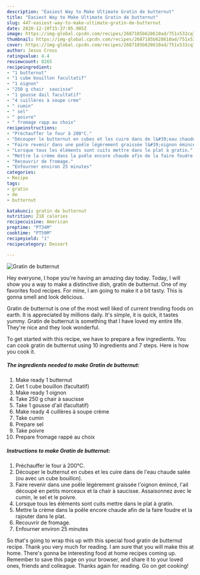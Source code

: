 ```yaml
---
description: "Easiest Way to Make Ultimate Gratin de butternut"
title: "Easiest Way to Make Ultimate Gratin de butternut"
slug: 447-easiest-way-to-make-ultimate-gratin-de-butternut
date: 2020-12-10T15:37:05.905Z
image: https://img-global.cpcdn.com/recipes/2687185b628610ad/751x532cq70/gratin-de-butternut-photo-principale-de-la-recette.jpg
thumbnail: https://img-global.cpcdn.com/recipes/2687185b628610ad/751x532cq70/gratin-de-butternut-photo-principale-de-la-recette.jpg
cover: https://img-global.cpcdn.com/recipes/2687185b628610ad/751x532cq70/gratin-de-butternut-photo-principale-de-la-recette.jpg
author: Jesus Cross
ratingvalue: 4.4
reviewcount: 8265
recipeingredient:
- "1 butternut"
- "1 cube bouillon facultatif"
- "1 oignon"
- "250 g chair  saucisse"
- "1 gousse dail facultatif"
- "4 cuillères à soupe crme"
- " cumin"
- " sel"
- " poivre"
- " fromage rapp au choix"
recipeinstructions:
- "Préchauffer le four à 200°C."
- "Découper le butternut en cubes et les cuire dans de l&#39;eau chaude salée (ou avec un cube bouillon)."
- "Faire revenir dans une poêle légèrement graissée l&#39;oignon émincé, l&#39;ail découpé en petits morceaux et la chair à saucisse. Assaisonnez avec le cumin, le sel et le poivre."
- "Lorsque tous les éléments sont cuits mettre dans le plat à gratin."
- "Mettre la crème dans la poêle encore chaude afin de la faire foudre et la rajouter dans le plat."
- "Recouvrir de fromage."
- "Enfourner environ 25 minutes"
categories:
- Recipe
tags:
- gratin
- de
- butternut

katakunci: gratin de butternut 
nutrition: 218 calories
recipecuisine: American
preptime: "PT34M"
cooktime: "PT59M"
recipeyield: "1"
recipecategory: Dessert

---
```



![Gratin de butternut](https://img-global.cpcdn.com/recipes/2687185b628610ad/751x532cq70/gratin-de-butternut-photo-principale-de-la-recette.jpg)

Hey everyone, I hope you're having an amazing day today. Today, I will show you a way to make a distinctive dish, gratin de butternut. One of my favorites food recipes. For mine, I am going to make it a bit tasty. This is gonna smell and look delicious.



Gratin de butternut is one of the most well liked of current trending foods on earth. It is appreciated by millions daily. It's simple, it is quick, it tastes yummy. Gratin de butternut is something that I have loved my entire life. They're nice and they look wonderful.


To get started with this recipe, we have to prepare a few ingredients. You can cook gratin de butternut using 10 ingredients and 7 steps. Here is how you cook it.

<!--inarticleads1-->

##### The ingredients needed to make Gratin de butternut:

1. Make ready 1 butternut
1. Get 1 cube bouillon (facultatif)
1. Make ready 1 oignon
1. Take 250 g chair à saucisse
1. Take 1 gousse d&#39;ail (facultatif)
1. Make ready 4 cuillères à soupe crème
1. Take  cumin
1. Prepare  sel
1. Take  poivre
1. Prepare  fromage rappé au choix




<!--inarticleads2-->

##### Instructions to make Gratin de butternut:

1. Préchauffer le four à 200°C.
1. Découper le butternut en cubes et les cuire dans de l&#39;eau chaude salée (ou avec un cube bouillon).
1. Faire revenir dans une poêle légèrement graissée l&#39;oignon émincé, l&#39;ail découpé en petits morceaux et la chair à saucisse. Assaisonnez avec le cumin, le sel et le poivre.
1. Lorsque tous les éléments sont cuits mettre dans le plat à gratin.
1. Mettre la crème dans la poêle encore chaude afin de la faire foudre et la rajouter dans le plat.
1. Recouvrir de fromage.
1. Enfourner environ 25 minutes




So that's going to wrap this up with this special food gratin de butternut recipe. Thank you very much for reading. I am sure that you will make this at home. There's gonna be interesting food at home recipes coming up. Remember to save this page on your browser, and share it to your loved ones, friends and colleague. Thanks again for reading. Go on get cooking!

